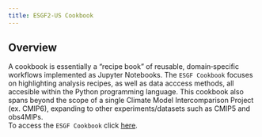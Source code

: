 ```yaml
---
title: ESGF2-US Cookbook
---
```


## Overview

A cookbook is essentially a “recipe book” of reusable, domain‑specific workflows implemented as Jupyter Notebooks.
The `ESGF Cookbook` focuses on highlighting analysis recipes, as well as data acccess methods, all accesible within the Python programming language. This cookbook also spans beyond the scope of a single Climate Model Intercomparison Project (ex. CMIP6), expanding to other experiments/datasets such as CMIP5 and obs4MIPs. <br>To access the `ESGF Cookbook` click&nbsp;[here](https://projectpythia.org/esgf-cookbook/).
